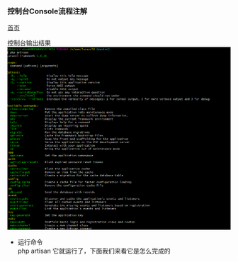 ### 控制台Console流程注解  
[首页](../readme.md)      

控制台输出结果  
![console](images/console1.png) 

- 运行命令  
   php artisan 它就运行了，下面我们来看它是怎么完成的   
   